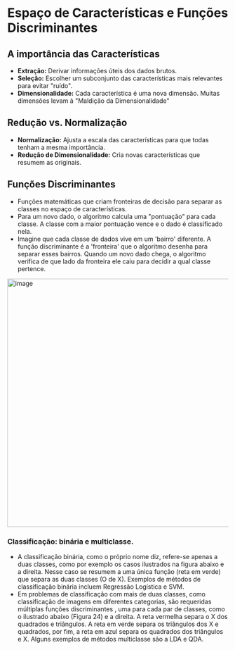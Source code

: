 # Espaço de Características e Funções Discriminantes

## A importância das Características

- **Extração:** Derivar informações úteis dos dados brutos.
- **Seleção:** Escolher um subconjunto das características mais relevantes para evitar "ruído".
- **Dimensionalidade:** Cada característica é uma nova dimensão. Muitas dimensões levam à "Maldição da Dimensionalidade"

## Redução vs. Normalização

- **Normalização:** Ajusta a escala das características para que todas tenham a mesma importância.
- **Redução de Dimensionalidade:** Cria novas características que resumem as originais.

## Funções Discriminantes

- Funções matemáticas que criam fronteiras de decisão para separar as classes no espaço de características.
- Para um novo dado, o algoritmo calcula uma "pontuação" para cada classe. A classe com a maior pontuação vence e o dado é classificado nela.
- Imagine que cada classe de dados vive em um 'bairro' diferente. A função discriminante é a 'fronteira' que o algoritmo desenha para separar esses bairros. Quando um novo dado chega, o algoritmo verifica de que lado da fronteira ele caiu para decidir a qual classe pertence.

<img width="1147" height="564" alt="image" src="https://github.com/user-attachments/assets/527af02b-31e9-49b4-85f7-27716bf3f711" />

### Classificação: binária e multiclasse.
- A classificação binária, como o próprio nome diz, refere-se apenas a duas classes, como por exemplo os casos ilustrados na figura abaixo e a direita. Nesse caso se resumem a uma única função (reta em verde) que separa as duas classes (O de X). Exemplos de métodos de classificação binária incluem Regressão Logística e SVM.
- Em problemas de classificação com mais de duas classes, como classificação de imagens em diferentes categorias, são requeridas múltiplas funções discriminantes , uma para cada par de classes, como o ilustrado abaixo (Figura 24) e a direita. A reta vermelha separa o X dos quadrados e triângulos. A reta em verde separa os triângulos dos X e quadrados, por fim, a reta em azul separa os quadrados dos triângulos e X. Alguns exemplos de métodos multiclasse são a LDA e QDA.
